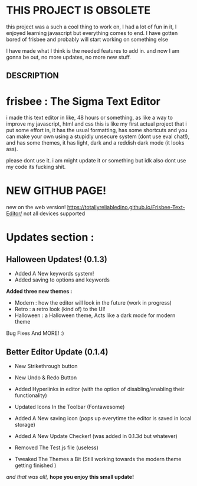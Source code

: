 # THIS PROJECT IS OBSOLETE 
this project was a such a cool thing to work on, I had a lot of fun in it, I enjoyed learning javascript but everything comes to end. I have gotten bored of frisbee and probably will start working on something else

I have made what I think is the needed features to add in. and now I am gonna be
out, no more updates, no more new stuff.


## DESCRIPTION

# frisbee : The Sigma Text Editor

i made this text editor in like, 48 hours or something, as like a way to improve my javascript, html and css
this is like my first actual project that i put some effort in, it has the usual formatting, has some shortcuts
and you can make your own using a stupidly unsecure system (dont use eval chat!), and has some themes, it has light,
dark and a reddish dark mode (it looks ass).


please dont use it. i am might update it or something but idk
also dont use my code its fucking shit.


# NEW GITHUB PAGE!
new on the web version!
https://totallyreliabledino.github.io/Frisbee-Text-Editor/
not all devices supported

# Updates section :

## Halloween Updates! (0.1.3)

- Added A New keywords system!
- Added saving to options and keywords

**Added three new themes :**

- Modern : how the editor will look in the future (work in progress)
- Retro : a retro look (kind of) to the UI!
- Halloween : a Halloween theme, Acts like a dark mode for modern theme

Bug Fixes And MORE! :)



## Better Editor Update (0.1.4)


- New Strikethrough button
- New Undo & Redo Button

- Added Hyperlinks in editor (with the option of disabling/enabling their functionality)

- Updated Icons In the Toolbar (Fontawesome)

- Added A New saving icon (pops up everytime the editor is saved in local storage)


- Added A New Update Checker! (was added in 0.1.3d but whatever)

- Removed The Test.js file (useless)


- Tweaked The Themes a Bit (Still working towards the modern theme getting finished )


*and that was all!,*
**hope you enjoy this small update!**
